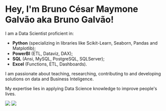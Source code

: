# Hey, I'm Bruno César Maymone Galvão aka Bruno Galvão!

I am a Data Scientist proficient in:
- **Python** (specializing in libraries like Scikit-Learn, Seaborn, Pandas and Matplotlib);
- **PowerBI** (ETL, Dataviz, DAX);
- **SQL** (Ansi, MySQL, PostgreSQL, SQLServer);
- **Excel** (Functions, ETL, Dashboards).

I am passionate about teaching, researching, contributing to and developing solutions on data and Business Inteligence.

My expertise lies in applying Data Science knowledge to improve people's lives.

<div style="display: inline-block"> 
  <a href="https://www.linkedin.com/in/bruno-cesar-galvao" target="_blank"><img src="https://img.shields.io/badge/-LinkedIn-%230077B5?style=for-the-badge&logo=linkedin&logoColor=white" target="_blank"></a> 
  <a href = "mailto:bcmaymone.galvao[at]gmail.com"><img src="https://img.shields.io/badge/Gmail-D14836?style=for-the-badge&logo=gmail&logoColor=white" target="_blank"></a>
</div>
